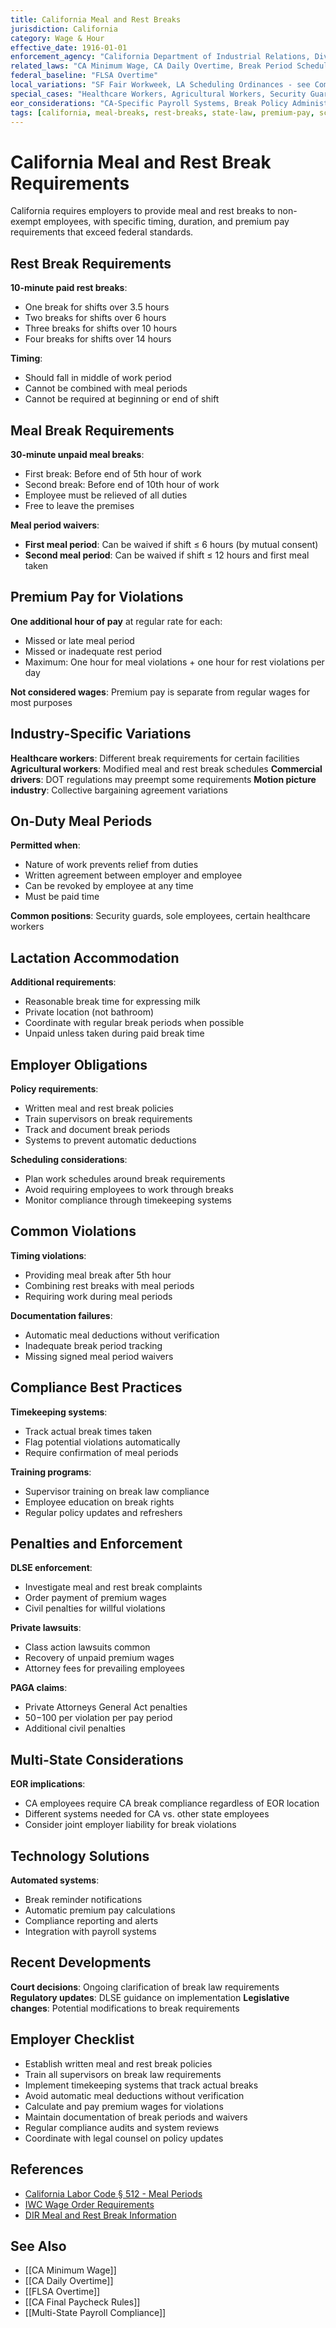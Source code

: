 ```yaml
---
title: California Meal and Rest Breaks
jurisdiction: California
category: Wage & Hour
effective_date: 1916-01-01
enforcement_agency: "California Department of Industrial Relations, Division of Labor Standards Enforcement"
related_laws: "CA Minimum Wage, CA Daily Overtime, Break Period Scheduling, Meal Period Waivers, Premium Pay Calculations"
federal_baseline: "FLSA Overtime"
local_variations: "SF Fair Workweek, LA Scheduling Ordinances - see Comparison Tables"
special_cases: "Healthcare Workers, Agricultural Workers, Security Guards"
eor_considerations: "CA-Specific Payroll Systems, Break Policy Administration"
tags: [california, meal-breaks, rest-breaks, state-law, premium-pay, scheduling]
---
```


# California Meal and Rest Break Requirements

California requires employers to provide meal and rest breaks to non-exempt employees, with specific timing, duration, and premium pay requirements that exceed federal standards.

## Rest Break Requirements
**10-minute paid rest breaks**:
- One break for shifts over 3.5 hours
- Two breaks for shifts over 6 hours
- Three breaks for shifts over 10 hours
- Four breaks for shifts over 14 hours

**Timing**:
- Should fall in middle of work period
- Cannot be combined with meal periods
- Cannot be required at beginning or end of shift

## Meal Break Requirements
**30-minute unpaid meal breaks**:
- First break: Before end of 5th hour of work
- Second break: Before end of 10th hour of work
- Employee must be relieved of all duties
- Free to leave the premises

**Meal period waivers**:
- **First meal period**: Can be waived if shift ≤ 6 hours (by mutual consent)
- **Second meal period**: Can be waived if shift ≤ 12 hours and first meal taken

## Premium Pay for Violations
**One additional hour of pay** at regular rate for each:
- Missed or late meal period
- Missed or inadequate rest period
- Maximum: One hour for meal violations + one hour for rest violations per day

**Not considered wages**: Premium pay is separate from regular wages for most purposes

## Industry-Specific Variations
**Healthcare workers**: Different break requirements for certain facilities
**Agricultural workers**: Modified meal and rest break schedules
**Commercial drivers**: DOT regulations may preempt some requirements
**Motion picture industry**: Collective bargaining agreement variations

## On-Duty Meal Periods
**Permitted when**:
- Nature of work prevents relief from duties
- Written agreement between employer and employee
- Can be revoked by employee at any time
- Must be paid time

**Common positions**: Security guards, sole employees, certain healthcare workers

## Lactation Accommodation
**Additional requirements**:
- Reasonable break time for expressing milk
- Private location (not bathroom)
- Coordinate with regular break periods when possible
- Unpaid unless taken during paid break time

## Employer Obligations
**Policy requirements**:
- Written meal and rest break policies
- Train supervisors on break requirements
- Track and document break periods
- Systems to prevent automatic deductions

**Scheduling considerations**:
- Plan work schedules around break requirements
- Avoid requiring employees to work through breaks
- Monitor compliance through timekeeping systems

## Common Violations
**Timing violations**:
- Providing meal break after 5th hour
- Combining rest breaks with meal periods
- Requiring work during meal periods

**Documentation failures**:
- Automatic meal deductions without verification
- Inadequate break period tracking
- Missing signed meal period waivers

## Compliance Best Practices
**Timekeeping systems**:
- Track actual break times taken
- Flag potential violations automatically
- Require confirmation of meal periods

**Training programs**:
- Supervisor training on break law compliance
- Employee education on break rights
- Regular policy updates and refreshers

## Penalties and Enforcement
**DLSE enforcement**:
- Investigate meal and rest break complaints
- Order payment of premium wages
- Civil penalties for willful violations

**Private lawsuits**:
- Class action lawsuits common
- Recovery of unpaid premium wages
- Attorney fees for prevailing employees

**PAGA claims**:
- Private Attorneys General Act penalties
- $50-$100 per violation per pay period
- Additional civil penalties

## Multi-State Considerations
**EOR implications**:
- CA employees require CA break compliance regardless of EOR location
- Different systems needed for CA vs. other state employees
- Consider joint employer liability for break violations

## Technology Solutions
**Automated systems**:
- Break reminder notifications
- Automatic premium pay calculations
- Compliance reporting and alerts
- Integration with payroll systems

## Recent Developments
**Court decisions**: Ongoing clarification of break law requirements
**Regulatory updates**: DLSE guidance on implementation
**Legislative changes**: Potential modifications to break requirements

## Employer Checklist
- Establish written meal and rest break policies
- Train all supervisors on break law requirements
- Implement timekeeping systems that track actual breaks
- Avoid automatic meal deductions without verification
- Calculate and pay premium wages for violations
- Maintain documentation of break periods and waivers
- Regular compliance audits and system reviews
- Coordinate with legal counsel on policy updates

## References
- [California Labor Code § 512 - Meal Periods](https://leginfo.legislature.ca.gov/faces/codes_displaySection.xhtml?sectionNum=512&lawCode=LAB)
- [IWC Wage Order Requirements](https://www.dir.ca.gov/iwc/wageorderindustries.htm)
- [DIR Meal and Rest Break Information](https://www.dir.ca.gov/dlse/faq_mealperiods.htm)

## See Also
- [[CA Minimum Wage]]
- [[CA Daily Overtime]]
- [[FLSA Overtime]]
- [[CA Final Paycheck Rules]]
- [[Multi-State Payroll Compliance]]